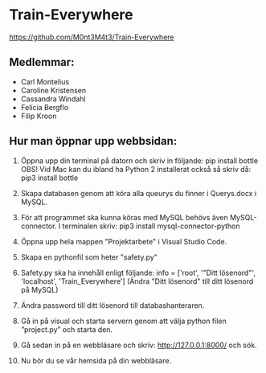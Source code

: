 # Train-Everywhere
https://github.com/M0nt3M4t3/Train-Everywhere

## Medlemmar:
- Carl Montelius
- Caroline Kristensen
- Cassandra Windahl
- Felicia Bergflo
- Filip Kroon

## Hur man öppnar upp webbsidan:

1. Öppna upp din terminal på datorn och skriv in följande: pip install bottle
OBS! Vid Mac kan du ibland ha Python 2 installerat också så skriv då: pip3 install bottle

2. Skapa databasen genom att köra alla queurys du finner i Querys.docx
i MySQL.

3. För att programmet ska kunna köras med MySQL behövs även MySQL-connector. I terminalen skriv: pip3 install mysql-connector-python

4. Öppna upp hela mappen "Projektarbete" i Visual Studio Code.

5. Skapa en pythonfil som heter "safety.py"

6. Safety.py ska ha innehåll enligt följande: 
info = ['root', '"Ditt lösenord"', 'localhost', 'Train_Everywhere']
(Ändra "Ditt lösenord" till ditt lösenord på MySQL)

7. Ändra password till ditt lösenord till databashanteraren.

8. Gå in på visual och starta servern genom att välja python filen ”project.py” och starta den. 

9. Gå sedan in på en webbläsare och skriv: http://127.0.0.1:8000/ och sök. 

10. Nu bör du se vår hemsida på din webbläsare.
